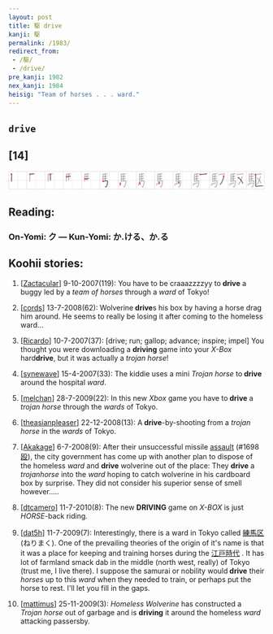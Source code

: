 ```yaml
---
layout: post
title: 駆 drive
kanji: 駆
permalink: /1983/
redirect_from:
 - /駆/
 - /drive/
pre_kanji: 1982
nex_kanji: 1984
heisig: "Team of horses . . . ward."
---
```


## `drive`

## [14]

<div class="stroke"><img src="../images/E9A786.png" /></div>

## Reading:

### On-Yomi: ク &mdash; Kun-Yomi: か.ける、か.る

## Koohii stories:

1) [<a href="http://kanji.koohii.com/profile/Zactacular">Zactacular</a>] 9-10-2007(119): You have to be craaazzzzyy to<strong> drive</strong> a buggy led by a <em>team of horses</em> through a <em>ward</em> of Tokyo! 

2) [<a href="http://kanji.koohii.com/profile/cords">cords</a>] 13-7-2008(62): Wolverine<strong> drive</strong>s his box by having a horse drag him around. He seems to really be losing it after coming to the homeless ward... 

3) [<a href="http://kanji.koohii.com/profile/Ricardo">Ricardo</a>] 10-7-2007(37): [drive; run; gallop; advance; inspire; impel] You thought you were downloading a <strong>driving</strong> game into your <em>X-Box</em> hard<strong>drive</strong>, but it was actually a <em>trojan horse</em>! 

4) [<a href="http://kanji.koohii.com/profile/synewave">synewave</a>] 15-4-2007(33): The kiddie uses a mini <em>Trojan horse</em> to<strong> drive</strong> around the hospital <em>ward</em>. 

5) [<a href="http://kanji.koohii.com/profile/melchan">melchan</a>] 28-7-2009(22): In this new <em>Xbox</em> game you have to<strong> drive</strong> a <em>trojan horse</em> through the <em>wards</em> of Tokyo. 

6) [<a href="http://kanji.koohii.com/profile/theasianpleaser">theasianpleaser</a>] 22-12-2008(13): A<strong> drive</strong>-by-shooting from a <em>trojan horse</em> in the <em>wards</em> of Tokyo. 

7) [<a href="http://kanji.koohii.com/profile/Akakage">Akakage</a>] 6-7-2008(9): After their unsuccessful missile <a href="../1698">assault</a> <span class="index">(#1698 <a href="http://jisho.org/kanji/details/殴">殴</a>)</span>, the city government has come up with another plan to dispose of the homeless $ward$ and <strong>drive</strong> wolverine out of the place: They <strong>drive</strong> a $trojan horse$ into the $ward$ hoping to catch wolverine in his cardboard box by surprise. They did not consider his superior sense of smell however..... 

8) [<a href="http://kanji.koohii.com/profile/dtcamero">dtcamero</a>] 11-7-2010(8): The new <strong>DRIVING</strong> game on <em>X-BOX</em> is just <em>HORSE</em>-back riding. 

9) [<a href="http://kanji.koohii.com/profile/dat5h">dat5h</a>] 11-7-2009(7): Interestingly, there is a ward in Tokyo called   <a href="http://jisho.org/kanji/details/練馬区">練馬区</a>   (ねりまく). One of the prevailing theories of the origin of it&#039;s name is that it was a place for keeping and training horses during the   <a href="http://jisho.org/kanji/details/江戸時代">江戸時代</a>  . It has lot of farmland smack dab in the middle (north west, really) of Tokyo (trust me, I live there). I suppose the samurai or nobility would<strong> drive</strong> their <em>horses</em> up to this <em>ward</em> when they needed to train, or perhaps put the horse to rest. I&#039;ll let you fill in the gaps. 

10) [<a href="http://kanji.koohii.com/profile/mattimus">mattimus</a>] 25-11-2009(3): <em>Homeless Wolverine</em> has constructed a <em>Trojan horse</em> out of garbage and is <strong>driving</strong> it around the homeless <em>ward</em> attacking passersby. 

